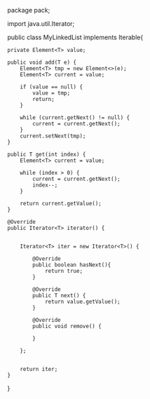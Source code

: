 package pack;

import java.util.Iterator;

public class MyLinkedList<T> implements Iterable<T>{

	private Element<T> value;

	public void add(T e) {
		Element<T> tmp = new Element<>(e);
		Element<T> current = value;

		if (value == null) {
			value = tmp;
			return;
		}

		while (current.getNext() != null) {
			current = current.getNext();
		}
		current.setNext(tmp);
	}

	public T get(int index) {
		Element<T> current = value;

		while (index > 0) {
			current = current.getNext();
			index--;
		}

		return current.getValue();
	}

	@Override
	public Iterator<T> iterator() {
		
		
		Iterator<T> iter = new Iterator<T>() {
			
			@Override
			public boolean hasNext(){
				return true;
			}

			@Override
			public T next() {
				return value.getValue();
			}

			@Override
			public void remove() {
				
			}
			
		};
		
		
		return iter;
	}
}
